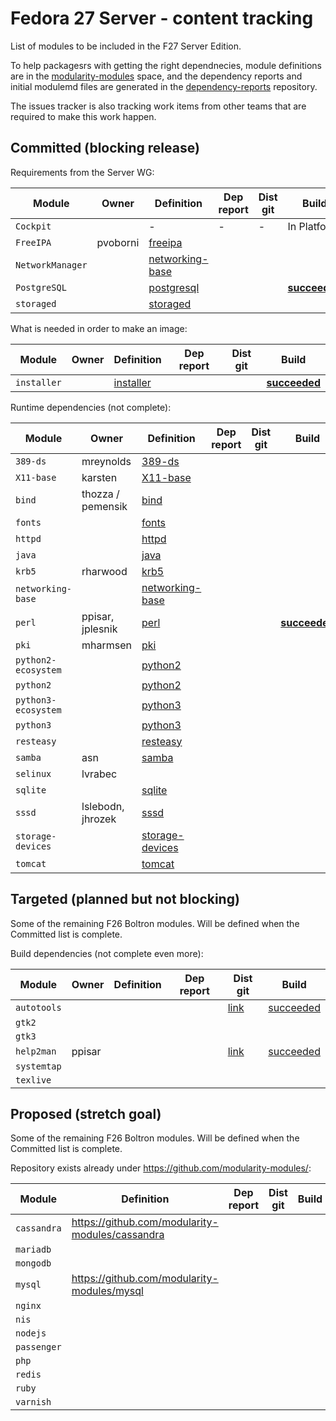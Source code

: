 # Fedora 27 Server - content tracking

List of modules to be included in the F27 Server Edition.

To help packagesrs with getting the right dependnecies, module definitions are in the [modularity-modules](https://github.com/modularity-modules) space, and the dependency reports and initial modulemd files are generated in the [dependency-reports](https://github.com/fedora-modularity/dependency-report) repository.

The issues tracker is also tracking work items from other teams that are required to make this work happen.

## Committed (blocking release)

Requirements from the Server WG:

| Module | Owner | Definition | Dep report | Dist git | Build |
|---|---|---|---|---|---|
| `Cockpit` | | - | - | - | In Platform |
| `FreeIPA ` | pvoborni | [freeipa](https://github.com/modularity-modules/freeipa) | | | | |
| `NetworkManager` | | [networking-base](https://github.com/modularity-modules/networking-base) | | | | |
| `PostgreSQL` | | [postgresql](https://github.com/modularity-modules/postgresql) | | | [**succeeded**](https://mbs.fedoraproject.org/module-build-service/1/module-builds/831) |
| `storaged` | | [storaged](https://github.com/modularity-modules/storaged) | | | | |

What is needed in order to make an image:

| Module | Owner | Definition | Dep report | Dist git | Build |
|---|---|---|---|---|---|
| `installer` | | [installer](https://github.com/modularity-modules/installer) | | | [**succeeded**](https://mbs.fedoraproject.org/module-build-service/1/module-builds/816) |

Runtime dependencies (not complete):

| Module | Owner | Definition | Dep report | Dist git | Build |
|---|---|---|---|---|---|
| `389-ds` | mreynolds | [389-ds](https://github.com/modularity-modules/389-ds) | | | |
| `X11-base` | karsten | [X11-base](https://github.com/modularity-modules/X11-base) | | | |
| `bind` | thozza / pemensik | [bind](https://github.com/modularity-modules/bind) | | | |
| `fonts` | | [fonts](https://github.com/modularity-modules/fonts) | | | |
| `httpd` | | [httpd](https://github.com/modularity-modules/httpd) | | | |
| `java` | | [java](https://github.com/modularity-modules/java) | | | |
| `krb5` | rharwood | [krb5](https://github.com/modularity-modules/krb5) | | | |
| `networking-base` | | [networking-base](https://github.com/modularity-modules/networking-base) | | | |
| `perl` | ppisar, jplesnik | [perl](https://github.com/modularity-modules/perl) | | | [**succeeded**](https://koji.fedoraproject.org/koji/packages?tagID=1964) |
| `pki` | mharmsen | [pki](https://github.com/modularity-modules/pki) | | | |
| `python2-ecosystem` | | [python2](https://github.com/modularity-modules/python2) | | | |
| `python2` | | [python2](https://github.com/modularity-modules/python2) | | | |
| `python3-ecosystem` | | [python3](https://github.com/modularity-modules/python3) | | | |
| `python3` | | [python3](https://github.com/modularity-modules/python3) | | | |
| `resteasy` | | [resteasy](https://github.com/modularity-modules/resteasy) | | | |
| `samba` | asn | [samba](https://github.com/modularity-modules/samba) | | | |
| `selinux` | lvrabec | | | | |
| `sqlite` | | [sqlite](https://github.com/modularity-modules/sqlite) | | | |
| `sssd` | lslebodn, jhrozek | [sssd](https://github.com/modularity-modules/sssd) | | | |
| `storage-devices` | | [storage-devices](https://github.com/modularity-modules/storage-devices) | | | |
| `tomcat` | | [tomcat](https://github.com/modularity-modules/tomcat) | | | |


## Targeted (planned but not blocking)

Some of the remaining F26 Boltron modules. Will be defined when the Committed list is complete.

Build dependencies (not complete even more):

| Module | Owner | Definition | Dep report | Dist git | Build |
|---|---|---|---|---|---|
| `autotools` | | | | [link](https://src.fedoraproject.org/modules/autotools) | [succeeded](https://koji.fedoraproject.org/koji/buildinfo?buildID=965063) |
| `gtk2` | | | | | |
| `gtk3` | | | | | |
| `help2man` | ppisar | | | [link](https://src.fedoraproject.org/modules/help2man) | [succeeded](https://koji.fedoraproject.org/koji/buildinfo?buildID=965055) |
| `systemtap` | | | | | |
| `texlive` | | | | | |

## Proposed (stretch goal)

Some of the remaining F26 Boltron modules. Will be defined when the Committed list is complete.

Repository exists already under https://github.com/modularity-modules/:

| Module | Definition | Dep report | Dist git | Build |
|---|---|---|---|---|
| `cassandra` | https://github.com/modularity-modules/cassandra | | | | |
| `mariadb` | | | | | |
| `mongodb` | | | | | |
| `mysql` | https://github.com/modularity-modules/mysql | | | | |
| `nginx` | | | | | |
| `nis` | | | | | |
| `nodejs` | | | | | |
| `passenger` | | | | | |
| `php` | | | | | |
| `redis` | | | | | |
| `ruby` | | | | | |
| `varnish` | | | | | |
